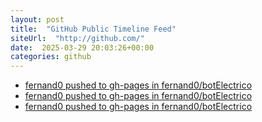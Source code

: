 ```yaml
---
layout: post
title:  "GitHub Public Timeline Feed"
siteUrl:  "http://github.com/"
date:  2025-03-29 20:03:26+00:00
categories: github
---
```

*  [fernand0 pushed to gh-pages in fernand0/botElectrico](https://github.com/fernand0/botElectrico/compare/0179d821e1...6aa1efff26)
*  [fernand0 pushed to gh-pages in fernand0/botElectrico](https://github.com/fernand0/botElectrico/compare/ee4a905f07...4c0f3d36ba)
*  [fernand0 pushed to gh-pages in fernand0/botElectrico](https://github.com/fernand0/botElectrico/compare/35803e76f6...e9983f5b7c)
